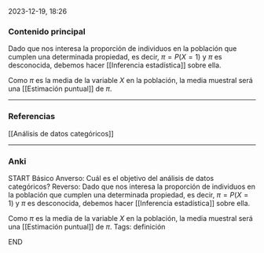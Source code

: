 2023-12-19, 18:26
### Contenido principal

Dado que nos interesa la proporción de individuos en la población que cumplen una determinada propiedad, es decir, $\pi = P(X = 1)$ y $\pi$ es desconocida, debemos hacer [[Inferencia estadística]] sobre ella.

Como $\pi$ es la media de la variable $X$ en la población, la media muestral será una [[Estimación puntual]] de $\pi$.

--- 
### Referencias

[[Análisis de datos categóricos]]

---
### Anki
START
Básico
Anverso: Cuál es el objetivo del análisis de datos categóricos?
Reverso: Dado que nos interesa la proporción de individuos en la población que cumplen una determinada propiedad, es decir, $\pi = P(X = 1)$ y $\pi$ es desconocida, debemos hacer [[Inferencia estadística]] sobre ella.

Como $\pi$ es la media de la variable $X$ en la población, la media muestral será una [[Estimación puntual]] de $\pi$.
Tags: definición
<!--ID: 1704379117230-->
END